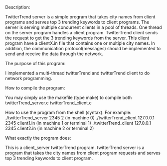 Description:

TwitterTrend server is a simple program that takes city names from client programs and serves top 3 trending keywords to client programs. The server is serving multiple concurrent clients in a pool of threads. One thread on the server program handles a client program. TwitterTrend client sends the request to get the 3 trending keywords from the server. This client program have a clientX.in file that contains one or multiple city names. In addition, the communication protocol(messages) should be implemented to send and receive the data through the network. 

The purpose of this program:

I implemented a multi-thread twitterTrend and twitterTrend client to do network programming.

How to compile the program:
    
You may simply use the makefile (type make) to compile both twitterTrend_server.c twitterTrend_client.c 

How to use the program from the shell (syntax):
    For example: ./twitterTrend_server 2345 2 (in machine 0)
                 ./twitterTrend_client 127.0.0.1 2345 client1.in (in machine 1 or terminal 1)
                 ./twitterTrend_client 127.0.0.1 2345 client2.in (in machine 2 or terminal 2)

What exactly the program does:
    
This is a client_server twitterTrend program. twitterTrend server is a program that takes the city names from client program requests and serves top 3 trending keywords to client program.

